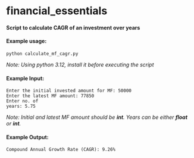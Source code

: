 # financial_essentials

#### Script to calculate CAGR of an investment over years
#### Example usage:
`python calculate_mf_cagr.py`

*Note: Using python 3.12, install it before executing the script*

#### Example Input:
<code>Enter the initial invested amount for MF: 50000</code><br>
<code>Enter the latest MF amount: 77850</code><br>
<code>Enter no. of years: 5.75</code>

*Note: Initial and latest MF amount should be **int**. Years can be either **float** or **int**.*

#### Example Output:
`Compound Annual Growth Rate (CAGR): 9.26%`

